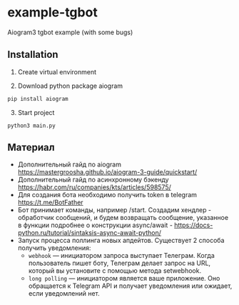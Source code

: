 # example-tgbot
Aiogram3 tgbot example (with some bugs)

## Installation

1. Create virtual environment
 
2. Download python package aiogram

```Bash
pip install aiogram
```

3. Start project

```
python3 main.py
```

## Материал

* Дополнительный гайд по aiogram https://mastergroosha.github.io/aiogram-3-guide/quickstart/
* Дополнительный гайд по асинхронному бэкенду https://habr.com/ru/companies/kts/articles/598575/
* Для создания бота необходимо получить token в telegram https://t.me/BotFather
* Бот принимает команды, например /start. Создадим хендлер - обработчик сообщений, и будем возвращать сообщение, указанное в функции подробнее о конструкции async/await - https://docs-python.ru/tutorial/sintaksis-async-await-python/
* Запуск процесса поллинга новых апдейтов. Существует 2 способа получить уведомления:
  * `webhook` — инициатором запроса выступает Телеграм. Когда пользователь пишет боту, Телеграм делает запрос на URL, который вы установите с помощью метода setwebhook.
  * `long polling` — инициатором является ваше приложение. Оно обращается к Telegram API и получает уведомления или ожидает, если уведомлений нет.